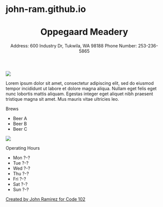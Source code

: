 # john-ram.github.io
<!DOCTYPE html>
<html>
    <head>
        <title>WA Microbreweries - Oppegaard Meadery</title>
    </head>
    <body>
        <header>
            <h1>Oppegaard Meadery</h1>
            <p>Address: 600 Industry Dr, Tukwila, WA 98188 Phone Number: 253-236-5865</p>
        </header>
        <main>
            <section>
                <!-- Add picture of brewery -->
                <img src="https://scontent-sea1-1.xx.fbcdn.net/v/t1.0-9/53662799_2336342263307134_5091976895285690368_n.jpg?_nc_cat=110&_nc_sid=110474&_nc_ohc=pUkn0HeLz4MAX81Y7FP&_nc_ht=scontent-sea1-1.xx&oh=b48bae04dea6eb49d5a410d08d83dac3&oe=5F169BC5">
            </section>
            <section>
                <!-- Add description of brewery -->
                <p>Lorem ipsum dolor sit amet, consectetur adipiscing elit, sed do eiusmod tempor incididunt ut labore et dolore magna aliqua. Nullam eget felis eget nunc lobortis mattis aliquam. Egestas integer eget aliquet nibh praesent tristique magna sit amet. Mus mauris vitae ultricies leo.</p>
            </section>
            <section>
                <!-- To be filled with actual beer names -->
                <p>Brews</p>
                <ul>
                    <li>Beer A</li>
                    <li>Beer B</li>
                    <li>Beer C</li>
                </ul>
            </section>
            <section>
                <!-- Add image of map -->
                <img src="https://via.placeholder.com/300x300">
            </section>
            <section>
                <!-- To be filled with hours of operation -->
                <p>Operating Hours</p>
                <ul>
                    <li>Mon ?-?</li>
                    <li>Tue ?-?</li>
                    <li>Wed ?-?</li>
                    <li>Thu ?-?</li>
                    <li>Fri ?-?</li>
                    <li>Sat ?-?</li>
                    <li>Sun ?-?</li>
                </ul>
            </section>
            <section>
                <a href="https://tiftaylor.github.io/wa-microbreweries-102/">
            </section>
        </main>
        <footer>
            <p>Created by John Ramirez for Code 102</p>
        </footer>
    </body>
</html>
